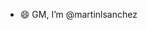 - 😄 GM, I’m @martinlsanchez

<!---
martinlsanchez/martinlsanchez is a ✨ special ✨ repository because its `README.md` (this file) appears on your GitHub profile.
You can click the Preview link to take a look at your changes.
--->
